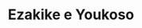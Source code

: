 --- 
title: "Ezakike e Youkoso"
publishdate: "2019-2-28T16:48:46+02:00"
src: "https://365manga.net/manga/ezakike-e-youkoso"
image: "https://data.365manga.net/images/thumbnails/30405-ezakike-e-youkoso.jpg"
description: " To fulfill their life long dream, Ezakike Shuu's parents left for Africa, leaving him in charge of his younger brothers. However, growing up without parents' guidance, the Ezakike brothers are often ill-treated and looked down upon. In order to protect his brothers, Shuu devotes his life to raise them filled with happy memories. However, a fated meeting with his new homeroom teacher would turn his life…"
---